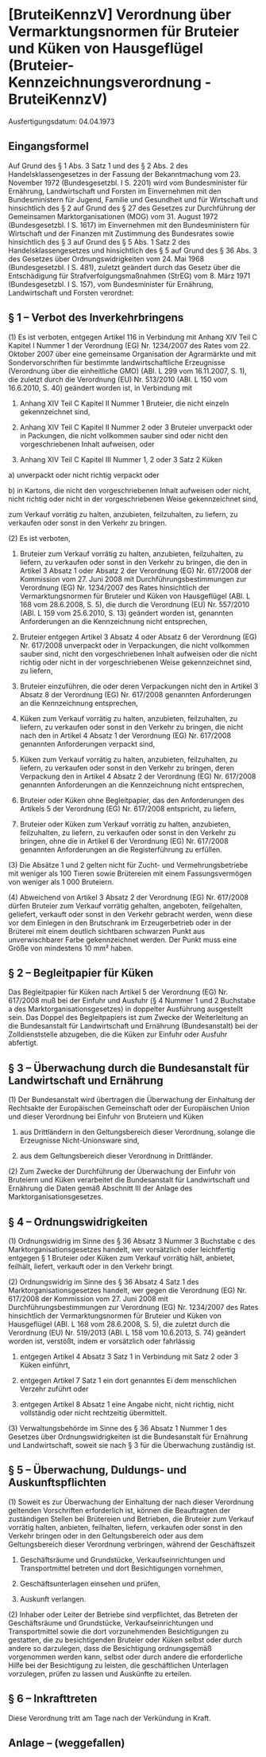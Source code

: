 # [BruteiKennzV] Verordnung über Vermarktungsnormen für Bruteier und Küken von Hausgeflügel  (Bruteier-Kennzeichnungsverordnung - BruteiKennzV)

Ausfertigungsdatum: 04.04.1973

 

## Eingangsformel

Auf Grund des § 1 Abs. 3 Satz 1 und des § 2 Abs. 2 des Handelsklassengesetzes in der Fassung der Bekanntmachung vom 23. November 1972 (Bundesgesetzbl. I S. 2201) wird vom Bundesminister für Ernährung, Landwirtschaft und Forsten im Einvernehmen mit den Bundesministern für Jugend, Familie und Gesundheit und für Wirtschaft und hinsichtlich des § 2 auf Grund des § 27 des Gesetzes zur Durchführung der Gemeinsamen Marktorganisationen (MOG) vom 31. August 1972 (Bundesgesetzbl. I S. 1617) im Einvernehmen mit den Bundesministern für Wirtschaft und der Finanzen mit Zustimmung des Bundesrates sowie hinsichtlich des § 3 auf Grund des § 5 Abs. 1 Satz 2 des Handelsklassengesetzes und hinsichtlich des § 5 auf Grund des § 36 Abs. 3 des Gesetzes über Ordnungswidrigkeiten vom 24. Mai 1968 (Bundesgesetzbl. I S. 481), zuletzt geändert durch das Gesetz über die Entschädigung für Strafverfolgungsmaßnahmen (StrEG) vom 8. März 1971 (Bundesgesetzbl. I S. 157), vom Bundesminister für Ernährung, Landwirtschaft und Forsten verordnet:


## § 1 – Verbot des Inverkehrbringens

(1) Es ist verboten, entgegen Artikel 116 in Verbindung mit Anhang XIV Teil C Kapitel I Nummer 1 der Verordnung (EG) Nr. 1234/2007 des Rates vom 22. Oktober 2007 über eine gemeinsame Organisation der Agrarmärkte und mit Sondervorschriften für bestimmte landwirtschaftliche Erzeugnisse (Verordnung über die einheitliche GMO) (ABl. L 299 vom 16.11.2007, S. 1), die zuletzt durch die Verordnung (EU) Nr. 513/2010 (ABl. L 150 vom 16.6.2010, S. 40) geändert worden ist, in Verbindung mit

1. Anhang XIV Teil C Kapitel II Nummer 1 Bruteier, die nicht einzeln gekennzeichnet sind,

2. Anhang XIV Teil C Kapitel II Nummer 2 oder 3 Bruteier unverpackt oder in Packungen, die nicht vollkommen sauber sind oder nicht den vorgeschriebenen Inhalt aufweisen, oder

3. Anhang XIV Teil C Kapitel III Nummer 1, 2 oder 3 Satz 2 Küken

a) unverpackt oder nicht richtig verpackt oder

b) in Kartons, die nicht den vorgeschriebenen Inhalt aufweisen oder nicht, nicht richtig oder nicht in der vorgeschriebenen Weise gekennzeichnet sind,

zum Verkauf vorrätig zu halten, anzubieten, feilzuhalten, zu liefern, zu verkaufen oder sonst in den Verkehr zu bringen.

(2) Es ist verboten,

1. Bruteier zum Verkauf vorrätig zu halten, anzubieten, feilzuhalten, zu liefern, zu verkaufen oder sonst in den Verkehr zu bringen, die den in Artikel 3 Absatz 1 oder Absatz 2 der Verordnung (EG) Nr. 617/2008 der Kommission vom 27. Juni 2008 mit Durchführungsbestimmungen zur Verordnung (EG) Nr. 1234/2007 des Rates hinsichtlich der Vermarktungsnormen für Bruteier und Küken von Hausgeflügel (ABl. L 168 vom 28.6.2008, S. 5), die durch die Verordnung (EU) Nr. 557/2010 (ABl. L 159 vom 25.6.2010, S. 13) geändert worden ist, genannten Anforderungen an die Kennzeichnung nicht entsprechen,

2. Bruteier entgegen Artikel 3 Absatz 4 oder Absatz 6 der Verordnung (EG) Nr. 617/2008 unverpackt oder in Verpackungen, die nicht vollkommen sauber sind, nicht den vorgeschriebenen Inhalt aufweisen oder die nicht richtig oder nicht in der vorgeschriebenen Weise gekennzeichnet sind, zu liefern,

3. Bruteier einzuführen, die oder deren Verpackungen nicht den in Artikel 3 Absatz 8 der Verordnung (EG) Nr. 617/2008 genannten Anforderungen an die Kennzeichnung entsprechen,

4. Küken zum Verkauf vorrätig zu halten, anzubieten, feilzuhalten, zu liefern, zu verkaufen oder sonst in den Verkehr zu bringen, die nicht nach den in Artikel 4 Absatz 1 der Verordnung (EG) Nr. 617/2008 genannten Anforderungen verpackt sind,

5. Küken zum Verkauf vorrätig zu halten, anzubieten, feilzuhalten, zu liefern, zu verkaufen oder sonst in den Verkehr zu bringen, deren Verpackung den in Artikel 4 Absatz 2 der Verordnung (EG) Nr. 617/2008 genannten Anforderungen an die Kennzeichnung nicht entsprechen,

6. Bruteier oder Küken ohne Begleitpapier, das den Anforderungen des Artikels 5 der Verordnung (EG) Nr. 617/2008 entspricht, zu liefern,

7. Bruteier oder Küken zum Verkauf vorrätig zu halten, anzubieten, feilzuhalten, zu liefern, zu verkaufen oder sonst in den Verkehr zu bringen, ohne die in Artikel 6 der Verordnung (EG) Nr. 617/2008 genannten Anforderungen an die Registerführung zu erfüllen.

(3) Die Absätze 1 und 2 gelten nicht für Zucht- und Vermehrungsbetriebe mit weniger als 100 Tieren sowie Brütereien mit einem Fassungsvermögen von weniger als 1 000 Bruteiern.

(4) Abweichend von Artikel 3 Absatz 2 der Verordnung (EG) Nr. 617/2008 dürfen Bruteier zum Verkauf vorrätig gehalten, angeboten, feilgehalten, geliefert, verkauft oder sonst in den Verkehr gebracht werden, wenn diese vor dem Einlegen in den Brutschrank im Erzeugerbetrieb oder in der Brüterei mit einem deutlich sichtbaren schwarzen Punkt aus unverwischbarer Farbe gekennzeichnet werden. Der Punkt muss eine Größe von mindestens 10 mm² haben.


## § 2 – Begleitpapier für Küken

Das Begleitpapier für Küken nach Artikel 5 der Verordnung (EG) Nr. 617/2008 muß bei der Einfuhr und Ausfuhr (§ 4 Nummer 1 und 2 Buchstabe a des Marktorganisationsgesetzes) in doppelter Ausführung ausgestellt sein. Das Doppel des Begleitpapiers ist zum Zwecke der Weiterleitung an die Bundesanstalt für Landwirtschaft und Ernährung (Bundesanstalt) bei der Zolldienststelle abzugeben, die die Küken zur Einfuhr oder Ausfuhr abfertigt.


## § 3 – Überwachung durch die Bundesanstalt für Landwirtschaft und Ernährung

(1) Der Bundesanstalt wird übertragen die Überwachung der Einhaltung der Rechtsakte der Europäischen Gemeinschaft oder der Europäischen Union und dieser Verordnung bei Einfuhr von Bruteiern und Küken

1. aus Drittländern in den Geltungsbereich dieser Verordnung, solange die Erzeugnisse Nicht-Unionsware sind,

2. aus dem Geltungsbereich dieser Verordnung in Drittländer.

(2) Zum Zwecke der Durchführung der Überwachung der Einfuhr von Bruteiern und Küken verarbeitet die Bundesanstalt für Landwirtschaft und Ernährung die Daten gemäß Abschnitt III der Anlage des Marktorganisationsgesetzes.


## § 4 – Ordnungswidrigkeiten

(1) Ordnungswidrig im Sinne des § 36 Absatz 3 Nummer 3 Buchstabe c des Marktorganisationsgesetzes handelt, wer vorsätzlich oder leichtfertig entgegen § 1 Bruteier oder Küken zum Verkauf vorrätig hält, anbietet, feilhält, liefert, verkauft oder in den Verkehr bringt.

(2) Ordnungswidrig im Sinne des § 36 Absatz 4 Satz 1 des Marktorganisationsgesetzes handelt, wer gegen die Verordnung (EG) Nr. 617/2008 der Kommission vom 27. Juni 2008 mit Durchführungsbestimmungen zur Verordnung (EG) Nr. 1234/2007 des Rates hinsichtlich der Vermarktungsnormen für Bruteier und Küken von Hausgeflügel (ABl. L 168 vom 28.6.2008, S. 5), die zuletzt durch die Verordnung (EU) Nr. 519/2013 (ABl. L 158 vom 10.6.2013, S. 74) geändert worden ist, verstößt, indem er vorsätzlich oder fahrlässig

1. entgegen Artikel 4 Absatz 3 Satz 1 in Verbindung mit Satz 2 oder 3 Küken einführt,

2. entgegen Artikel 7 Satz 1 ein dort genanntes Ei dem menschlichen Verzehr zuführt oder

3. entgegen Artikel 8 Absatz 1 eine Angabe nicht, nicht richtig, nicht vollständig oder nicht rechtzeitig übermittelt.

(3) Verwaltungsbehörde im Sinne des § 36 Absatz 1 Nummer 1 des Gesetzes über Ordnungswidrigkeiten ist die Bundesanstalt für Ernährung und Landwirtschaft, soweit sie nach § 3 für die Überwachung zuständig ist.


## § 5 – Überwachung, Duldungs- und Auskunftspflichten

(1) Soweit es zur Überwachung der Einhaltung der nach dieser Verordnung geltenden Vorschriften erforderlich ist, können die Beauftragten der zuständigen Stellen bei Brütereien und Betrieben, die Bruteier zum Verkauf vorrätig halten, anbieten, feilhalten, liefern, verkaufen oder sonst in den Verkehr bringen oder in den Geltungsbereich oder aus dem Geltungsbereich dieser Verordnung verbringen, während der Geschäftszeit

1. Geschäftsräume und Grundstücke, Verkaufseinrichtungen und Transportmittel betreten und dort Besichtigungen vornehmen,

2. Geschäftsunterlagen einsehen und prüfen,

3. Auskunft verlangen.

(2) Inhaber oder Leiter der Betriebe sind verpflichtet, das Betreten der Geschäftsräume und Grundstücke, Verkaufseinrichtungen und Transportmittel sowie die dort vorzunehmenden Besichtigungen zu gestatten, die zu besichtigenden Bruteier oder Küken selbst oder durch andere so darzulegen, dass die Besichtigung ordnungsgemäß vorgenommen werden kann, selbst oder durch andere die erforderliche Hilfe bei der Besichtigung zu leisten, die geschäftlichen Unterlagen vorzulegen, prüfen zu lassen und Auskünfte zu erteilen.


## § 6 – Inkrafttreten

Diese Verordnung tritt am Tage nach der Verkündung in Kraft.


## Anlage – (weggefallen)
